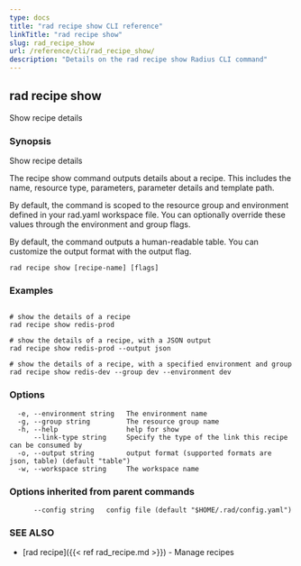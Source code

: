 ```yaml
---
type: docs
title: "rad recipe show CLI reference"
linkTitle: "rad recipe show"
slug: rad_recipe_show
url: /reference/cli/rad_recipe_show/
description: "Details on the rad recipe show Radius CLI command"
---
```

## rad recipe show

Show recipe details

### Synopsis

Show recipe details

The recipe show command outputs details about a recipe. This includes the name, resource type, parameters, parameter details and template path.
	
By default, the command is scoped to the resource group and environment defined in your rad.yaml workspace file. You can optionally override these values through the environment and group flags.
	
By default, the command outputs a human-readable table. You can customize the output format with the output flag.

```
rad recipe show [recipe-name] [flags]
```

### Examples

```

# show the details of a recipe
rad recipe show redis-prod

# show the details of a recipe, with a JSON output
rad recipe show redis-prod --output json
	
# show the details of a recipe, with a specified environment and group
rad recipe show redis-dev --group dev --environment dev
```

### Options

```
  -e, --environment string   The environment name
  -g, --group string         The resource group name
  -h, --help                 help for show
      --link-type string     Specify the type of the link this recipe can be consumed by
  -o, --output string        output format (supported formats are json, table) (default "table")
  -w, --workspace string     The workspace name
```

### Options inherited from parent commands

```
      --config string   config file (default "$HOME/.rad/config.yaml")
```

### SEE ALSO

* [rad recipe]({{< ref rad_recipe.md >}})	 - Manage recipes

